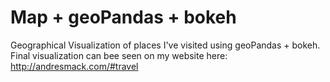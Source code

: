 # Map + geoPandas + bokeh
Geographical Visualization of places I've visited using geoPandas + bokeh.
Final visualization can bee seen on my website here: http://andresmack.com/#travel
